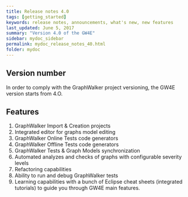 ```yaml
---
title: Release notes 4.0
tags: [getting_started]
keywords: release notes, announcements, what's new, new features
last_updated: June 5, 2017
summary: "Version 4.0 of the GW4E"
sidebar: mydoc_sidebar
permalink: mydoc_release_notes_40.html
folder: mydoc
---
```


## Version number
In order to comply with the GraphWalker project versioning, the GW4E version starts from 4.O.

## Features 
   1. GraphWalker Import & Creation projects
   2. Integrated editor for graphs model editing
   3. GraphWalker Online Tests code generators 
   4. GraphWalker Offline Tests code generators
   5. GraphWalker Tests & Graph Models synchronization
   6. Automated analyzes and checks of graphs with configurable severity levels
   7. Refactoring capabilities
   8. Ability to run and debug GraphWalker tests 
   9. Learning capabilities with a bunch of Eclipse cheat sheets (integrated tutorials) to guide you through GW4E main features.
 

 
 